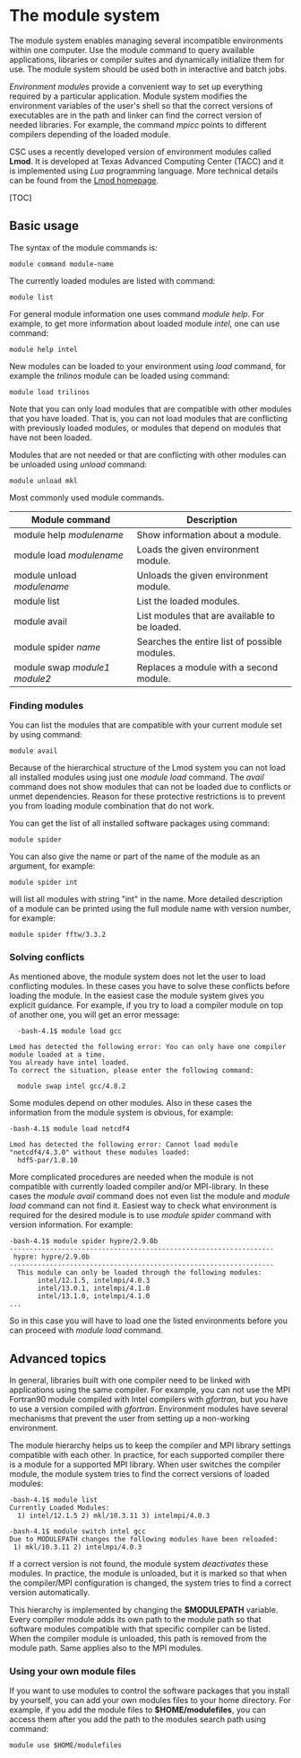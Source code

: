 # The module system

The module system enables managing several incompatible environments
within one computer. Use the module command to query available applications,
libraries or compiler suites and dynamically initialize them for use. 
The module system should be used both in interactive and batch jobs.

*Environment modules* provide a convenient way to set up everything
required by a particular application. Module system modifies the
environment variables of the user's shell so that the correct versions
of executables are in the path and linker can find the correct version
of needed libraries. For example, the command *mpicc* points to
different compilers depending of the loaded module.

CSC uses a recently developed version of environment modules called
**Lmod**. It is developed at Texas Advanced Computing Center (TACC) and
it is implemented using *Lua* programming language. More technical
details can be found from the [Lmod homepage].

[TOC]

## Basic usage

The syntax of the module commands is:

    module command module-name

The currently loaded modules are listed with command:

    module list

For general module information one uses command *module help*. For
example, to get more information about loaded module *intel*, one can
use command:

    module help intel

New modules can be loaded to your environment using *load* command, for
example the *trilinos* module can be loaded using command:

    module load trilinos

Note that you can only load modules that are compatible with other
modules that you have loaded. That is, you can not load modules that are
conflicting with previously loaded modules, or modules that depend on
modules that have not been loaded.

Modules that are not needed or that are conflicting with other modules
can be unloaded using *unload* command:

    module unload mkl

Most commonly used module commands.

|  Module command               |  Description                                  |
|-------------------------------|-----------------------------------------------|
| module help *modulename*      | Show information about a module.              |
| module load *modulename*      | Loads the given environment module.           |
| module unload *modulename*    | Unloads the given environment module.         |
| module list                   | List the loaded modules.                      |
| module avail                  | List modules that are available to be loaded. |
| module spider *name*          | Searches the entire list of possible modules. |
| module swap *module1 module2* | Replaces a module with a second module.       |

### Finding modules

You can list the modules that are compatible with your current module
set by using command:

    module avail

Because of the hierarchical structure of the Lmod system you can not
load all installed modules using just one *module load* command. The
*avail* command does not show modules that can not be loaded due to
conflicts or unmet dependencies. Reason for these protective
restrictions is to prevent you from loading module combination that do
not work.

You can get the list of all installed software packages using command:

    module spider

You can also give the name or part of the name of the module as an
argument, for example:

    module spider int

will list all modules with string "int" in the name. More detailed
description of a module can be printed using the full module name with
version number, for example:

    module spider fftw/3.3.2

### Solving conflicts

As mentioned above, the module system does not let the user to load
conflicting modules. In these cases you have to solve these conflicts
before loading the module. In the easiest case the module system gives
you explicit guidance. For example, if you try to load a compiler module
on top of another one, you will get an error message:

      -bash-4.1$ module load gcc

    Lmod has detected the following error: You can only have one compiler module loaded at a time.
    You already have intel loaded.
    To correct the situation, please enter the following command:

      module swap intel gcc/4.8.2

Some modules depend on other modules. Also in these cases the
information from the module system is obvious, for example:

    -bash-4.1$ module load netcdf4

    Lmod has detected the following error: Cannot load module "netcdf4/4.3.0" without these modules loaded:
      hdf5-par/1.8.10

More complicated procedures are needed when the module is not compatible
with currently loaded compiler and/or MPI-library. In these cases the
*module avail* command does not even list the module and *module load*
command can not find it. Easiest way to check what environment is
required for the desired module is to use *module spider* command with
version information. For example:

    -bash-4.1$ module spider hypre/2.9.0b
    ------------------------------------------------------------------
     hypre: hypre/2.9.0b
    ------------------------------------------------------------------
      This module can only be loaded through the following modules:
           intel/12.1.5, intelmpi/4.0.3
           intel/13.0.1, intelmpi/4.1.0
           intel/13.1.0, intelmpi/4.1.0
    ...

  
So in this case you will have to load one the listed environments before
you can proceed with *module load* command.

## Advanced topics

In general, libraries built with one compiler need to be linked with
applications using the same compiler. For example, you can not use the
MPI Fortran90 module compiled with Intel compilers with *gfortran*, but
you have to use a version compiled with *gfortran*. Environment modules
have several mechanisms that prevent the user from setting up a
non-working environment.

The module hierarchy helps us to keep the compiler and MPI library
settings compatible with each other. In practice, for each supported
compiler there is a module for a supported MPI library. When user
switches the compiler module, the module system tries to find the
correct versions of loaded modules:

    -bash-4.1$ module list
    Currently Loaded Modules:
      1) intel/12.1.5 2) mkl/10.3.11 3) intelmpi/4.0.3

    -bash-4.1$ module switch intel gcc
    Due to MODULEPATH changes the following modules have been reloaded:
     1) mkl/10.3.11 2) intelmpi/4.0.3

If a correct version is not found, the module system *deactivates* these
modules. In practice, the module is unloaded, but it is marked so that
when the compiler/MPI configuration is changed, the system tries to find
a correct version automatically.

This hierarchy is implemented by changing the **$MODULEPATH** variable.
Every compiler module adds its own path to the module path so that
software modules compatible with that specific compiler can be listed.
When the compiler module is unloaded, this path is removed from the
module path. Same applies also to the MPI modules.

### Using your own module files

If you want to use modules to control the software packages that you
install by yourself, you can add your own modules files to your home
directory. For example, if you add the module files to
**$HOME/modulefiles**, you can access them after you add the path to the
modules search path using command:

    module use $HOME/modulefiles

  [Lmod homepage]: http://www.tacc.utexas.edu/tacc-projects/mclay/lmod
